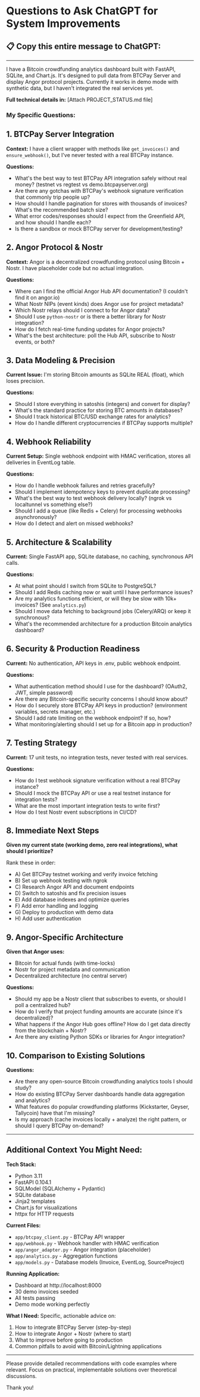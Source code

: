 # Questions to Ask ChatGPT for System Improvements

## 📋 Copy this entire message to ChatGPT:

---

I have a Bitcoin crowdfunding analytics dashboard built with FastAPI, SQLite, and Chart.js. It's designed to pull data from BTCPay Server and display Angor protocol projects. Currently it works in demo mode with synthetic data, but I haven't integrated the real services yet.

**Full technical details in:** [Attach PROJECT_STATUS.md file]

### My Specific Questions:

## 1. BTCPay Server Integration

**Context:** I have a client wrapper with methods like `get_invoices()` and `ensure_webhook()`, but I've never tested with a real BTCPay instance.

**Questions:**
- What's the best way to test BTCPay API integration safely without real money? (testnet vs regtest vs demo.btcpayserver.org)
- Are there any gotchas with BTCPay's webhook signature verification that commonly trip people up?
- How should I handle pagination for stores with thousands of invoices? What's the recommended batch size?
- What error codes/responses should I expect from the Greenfield API, and how should I handle each?
- Is there a sandbox or mock BTCPay server for development/testing?

## 2. Angor Protocol & Nostr

**Context:** Angor is a decentralized crowdfunding protocol using Bitcoin + Nostr. I have placeholder code but no actual integration.

**Questions:**
- Where can I find the official Angor Hub API documentation? (I couldn't find it on angor.io)
- What Nostr NIPs (event kinds) does Angor use for project metadata?
- Which Nostr relays should I connect to for Angor data?
- Should I use `python-nostr` or is there a better library for Nostr integration?
- How do I fetch real-time funding updates for Angor projects?
- What's the best architecture: poll the Hub API, subscribe to Nostr events, or both?

## 3. Data Modeling & Precision

**Current Issue:** I'm storing Bitcoin amounts as SQLite REAL (float), which loses precision.

**Questions:**
- Should I store everything in satoshis (integers) and convert for display?
- What's the standard practice for storing BTC amounts in databases?
- Should I track historical BTC/USD exchange rates for analytics?
- How do I handle different cryptocurrencies if BTCPay supports multiple?

## 4. Webhook Reliability

**Current Setup:** Single webhook endpoint with HMAC verification, stores all deliveries in EventLog table.

**Questions:**
- How do I handle webhook failures and retries gracefully?
- Should I implement idempotency keys to prevent duplicate processing?
- What's the best way to test webhook delivery locally? (ngrok vs localtunnel vs something else?)
- Should I add a queue (like Redis + Celery) for processing webhooks asynchronously?
- How do I detect and alert on missed webhooks?

## 5. Architecture & Scalability

**Current:** Single FastAPI app, SQLite database, no caching, synchronous API calls.

**Questions:**
- At what point should I switch from SQLite to PostgreSQL?
- Should I add Redis caching now or wait until I have performance issues?
- Are my analytics functions efficient, or will they be slow with 10k+ invoices? (See `analytics.py`)
- Should I move data fetching to background jobs (Celery/ARQ) or keep it synchronous?
- What's the recommended architecture for a production Bitcoin analytics dashboard?

## 6. Security & Production Readiness

**Current:** No authentication, API keys in .env, public webhook endpoint.

**Questions:**
- What authentication method should I use for the dashboard? (OAuth2, JWT, simple password)
- Are there any Bitcoin-specific security concerns I should know about?
- How do I securely store BTCPay API keys in production? (environment variables, secrets manager, etc.)
- Should I add rate limiting on the webhook endpoint? If so, how?
- What monitoring/alerting should I set up for a Bitcoin app in production?

## 7. Testing Strategy

**Current:** 17 unit tests, no integration tests, never tested with real services.

**Questions:**
- How do I test webhook signature verification without a real BTCPay instance?
- Should I mock the BTCPay API or use a real testnet instance for integration tests?
- What are the most important integration tests to write first?
- How do I test Nostr event subscriptions in CI/CD?

## 8. Immediate Next Steps

**Given my current state (working demo, zero real integrations), what should I prioritize?**

Rank these in order:
- A) Get BTCPay testnet working and verify invoice fetching
- B) Set up webhook testing with ngrok
- C) Research Angor API and document endpoints
- D) Switch to satoshis and fix precision issues
- E) Add database indexes and optimize queries
- F) Add error handling and logging
- G) Deploy to production with demo data
- H) Add user authentication

## 9. Angor-Specific Architecture

**Given that Angor uses:**
- Bitcoin for actual funds (with time-locks)
- Nostr for project metadata and communication
- Decentralized architecture (no central server)

**Questions:**
- Should my app be a Nostr client that subscribes to events, or should I poll a centralized hub?
- How do I verify that project funding amounts are accurate (since it's decentralized)?
- What happens if the Angor Hub goes offline? How do I get data directly from the blockchain + Nostr?
- Are there any existing Python SDKs or libraries for Angor integration?

## 10. Comparison to Existing Solutions

**Questions:**
- Are there any open-source Bitcoin crowdfunding analytics tools I should study?
- How do existing BTCPay Server dashboards handle data aggregation and analytics?
- What features do popular crowdfunding platforms (Kickstarter, Geyser, Tallycoin) have that I'm missing?
- Is my approach (cache invoices locally + analyze) the right pattern, or should I query BTCPay on-demand?

---

## Additional Context You Might Need:

**Tech Stack:**
- Python 3.11
- FastAPI 0.104.1
- SQLModel (SQLAlchemy + Pydantic)
- SQLite database
- Jinja2 templates
- Chart.js for visualizations
- httpx for HTTP requests

**Current Files:**
- `app/btcpay_client.py` - BTCPay API wrapper
- `app/webhook.py` - Webhook handler with HMAC verification
- `app/angor_adapter.py` - Angor integration (placeholder)
- `app/analytics.py` - Aggregation functions
- `app/models.py` - Database models (Invoice, EventLog, SourceProject)

**Running Application:**
- Dashboard at http://localhost:8000
- 30 demo invoices seeded
- All tests passing
- Demo mode working perfectly

**What I Need:**
Specific, actionable advice on:
1. How to integrate BTCPay Server (step-by-step)
2. How to integrate Angor + Nostr (where to start)
3. What to improve before going to production
4. Common pitfalls to avoid with Bitcoin/Lightning applications

---

Please provide detailed recommendations with code examples where relevant. Focus on practical, implementable solutions over theoretical discussions.

Thank you!
